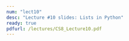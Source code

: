 ```yaml
---
num: "lect10"
desc: "Lecture #10 slides: Lists in Python"
ready: true
pdfurl: /lectures/CS8_Lecture10.pdf
---
```


